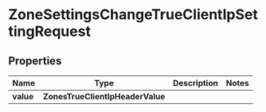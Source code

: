 

# ZoneSettingsChangeTrueClientIpSettingRequest


## Properties

| Name | Type | Description | Notes |
|------------ | ------------- | ------------- | -------------|
|**value** | **ZonesTrueClientIpHeaderValue** |  |  |




